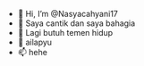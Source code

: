 - 👋 Hi, I’m @Nasyacahyani17
- 👀 Saya cantik dan saya bahagia
- 🌱 Lagi butuh temen hidup
- 💞️ ailapyu
- 📫 hehe

<!---
Nasyacahyani17/Nasyacahyani17 is a ✨ special ✨ repository because its `README.md` (this file) appears on your GitHub profile.
You can click the Preview link to take a look at your changes.
--->
